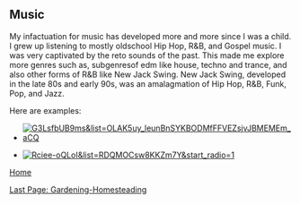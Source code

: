 ## Music

My infactuation for music has developed more and more since I was a child. I grew up listening to mostly  oldschool Hip Hop, R&B, and Gospel music. I was very captivated by the reto sounds of the past. This made me explore more genres such as, subgenresof edm like house, techno and trance, and also other forms of R&B like New Jack Swing. New Jack Swing, developed in the late 80s and early 90s, was an amalagmation of Hip Hop, R&B, Funk, Pop, and Jazz.

Here are examples:

* [![G3LsfbUB9ms&list=OLAK5uy_leunBnSYKBODMfFFVEZsjvJBMEMEm_aCQ](https://img.youtube.com/vi/G3LsfbUB9ms&list=OLAK5uy_leunBnSYKBODMfFFVEZsjvJBMEMEm_aCQ/0.jpg)](https://www.youtube.com/watch?v=G3LsfbUB9ms&list=OLAK5uy_leunBnSYKBODMfFFVEZsjvJBMEMEm_aCQ)
  
* [![Rciee-oQLoI&list=RDQMOCsw8KKZm7Y&start_radio=1](https://img.youtube.com/vi/Rciee-oQLoI&list=RDQMOCsw8KKZm7Y&start_radio=1/0.jpg)](https://www.youtube.com/watch?v=Rciee-oQLoI&list=RDQMOCsw8KKZm7Y&start_radio=1)

[Home](README.md)

[Last Page: Gardening-Homesteading](Gardening-Homesteading.md)

